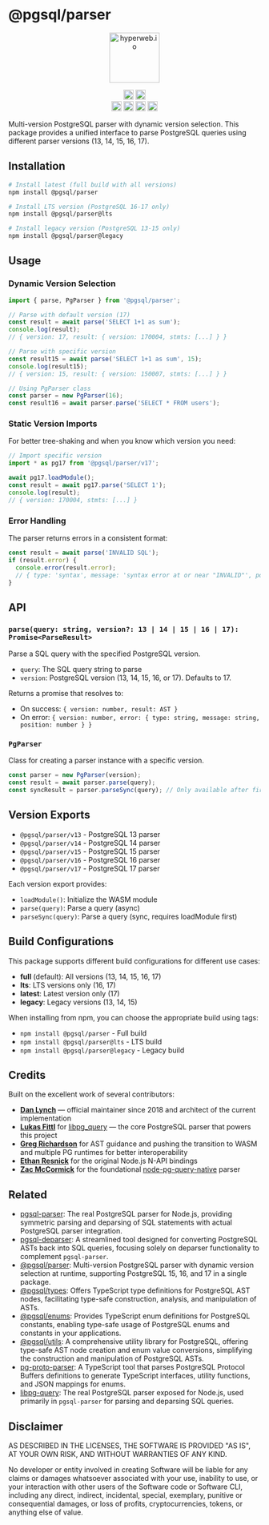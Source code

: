 # @pgsql/parser

<p align="center" width="100%">
    <img src="https://github.com/launchql/libpg-query-node/assets/545047/5fd420cc-cdc6-4211-9b0f-0eca8321ba72" alt="hyperweb.io" width="100">
</p>

<p align="center" width="100%">
   <a href="https://github.com/launchql/libpg-query/blob/main/LICENSE-MIT"><img height="20" src="https://img.shields.io/badge/license-MIT-blue.svg"/></a>
   <a href="https://www.npmjs.com/package/libpg-query"><img height="20" src="https://img.shields.io/github/package-json/v/launchql/libpg-query-node?filename=versions%2F17%2Fpackage.json"/></a><br />
   <a href="https://github.com/launchql/libpg-query-node/actions/workflows/ci.yml"><img height="20" src="https://github.com/launchql/libpg-query-node/actions/workflows/ci.yml/badge.svg" /></a>
   <a href="https://github.com/launchql/libpg-query-node/actions/workflows/ci.yml"><img height="20" src="https://img.shields.io/badge/macOS-available-333333?logo=apple&logoColor=white" /></a>
   <a href="https://github.com/launchql/libpg-query-node/actions/workflows/ci.yml"><img height="20" src="https://img.shields.io/badge/Windows-available-333333?logo=windows&logoColor=white" /></a>
   <a href="https://github.com/launchql/libpg-query-node/actions/workflows/ci.yml"><img height="20" src="https://img.shields.io/badge/Linux-available-333333?logo=linux&logoColor=white" /></a>
</p>

Multi-version PostgreSQL parser with dynamic version selection. This package provides a unified interface to parse PostgreSQL queries using different parser versions (13, 14, 15, 16, 17).

## Installation

```bash
# Install latest (full build with all versions)
npm install @pgsql/parser

# Install LTS version (PostgreSQL 16-17 only)
npm install @pgsql/parser@lts

# Install legacy version (PostgreSQL 13-15 only)
npm install @pgsql/parser@legacy
```

## Usage

### Dynamic Version Selection

```javascript
import { parse, PgParser } from '@pgsql/parser';

// Parse with default version (17)
const result = await parse('SELECT 1+1 as sum');
console.log(result);
// { version: 17, result: { version: 170004, stmts: [...] } }

// Parse with specific version
const result15 = await parse('SELECT 1+1 as sum', 15);
console.log(result15);
// { version: 15, result: { version: 150007, stmts: [...] } }

// Using PgParser class
const parser = new PgParser(16);
const result16 = await parser.parse('SELECT * FROM users');
```

### Static Version Imports

For better tree-shaking and when you know which version you need:

```javascript
// Import specific version
import * as pg17 from '@pgsql/parser/v17';

await pg17.loadModule();
const result = await pg17.parse('SELECT 1');
console.log(result);
// { version: 170004, stmts: [...] }
```

### Error Handling

The parser returns errors in a consistent format:

```javascript
const result = await parse('INVALID SQL');
if (result.error) {
  console.error(result.error);
  // { type: 'syntax', message: 'syntax error at or near "INVALID"', position: 0 }
}
```

## API

### `parse(query: string, version?: 13 | 14 | 15 | 16 | 17): Promise<ParseResult>`

Parse a SQL query with the specified PostgreSQL version.

- `query`: The SQL query string to parse
- `version`: PostgreSQL version (13, 14, 15, 16, or 17). Defaults to 17.

Returns a promise that resolves to:
- On success: `{ version: number, result: AST }`
- On error: `{ version: number, error: { type: string, message: string, position: number } }`

### `PgParser`

Class for creating a parser instance with a specific version.

```javascript
const parser = new PgParser(version);
const result = await parser.parse(query);
const syncResult = parser.parseSync(query); // Only available after first parse()
```

## Version Exports

- `@pgsql/parser/v13` - PostgreSQL 13 parser
- `@pgsql/parser/v14` - PostgreSQL 14 parser
- `@pgsql/parser/v15` - PostgreSQL 15 parser
- `@pgsql/parser/v16` - PostgreSQL 16 parser  
- `@pgsql/parser/v17` - PostgreSQL 17 parser

Each version export provides:
- `loadModule()`: Initialize the WASM module
- `parse(query)`: Parse a query (async)
- `parseSync(query)`: Parse a query (sync, requires loadModule first)

## Build Configurations

This package supports different build configurations for different use cases:

- **full** (default): All versions (13, 14, 15, 16, 17)
- **lts**: LTS versions only (16, 17)
- **latest**: Latest version only (17)
- **legacy**: Legacy versions (13, 14, 15)

When installing from npm, you can choose the appropriate build using tags:
- `npm install @pgsql/parser` - Full build
- `npm install @pgsql/parser@lts` - LTS build
- `npm install @pgsql/parser@legacy` - Legacy build

## Credits

Built on the excellent work of several contributors:

* **[Dan Lynch](https://github.com/pyramation)** — official maintainer since 2018 and architect of the current implementation
* **[Lukas Fittl](https://github.com/lfittl)** for [libpg_query](https://github.com/pganalyze/libpg_query) — the core PostgreSQL parser that powers this project
* **[Greg Richardson](https://github.com/gregnr)** for AST guidance and pushing the transition to WASM and multiple PG runtimes for better interoperability
* **[Ethan Resnick](https://github.com/ethanresnick)** for the original Node.js N-API bindings
* **[Zac McCormick](https://github.com/zhm)** for the foundational [node-pg-query-native](https://github.com/zhm/node-pg-query-native) parser

## Related

* [pgsql-parser](https://www.npmjs.com/package/pgsql-parser): The real PostgreSQL parser for Node.js, providing symmetric parsing and deparsing of SQL statements with actual PostgreSQL parser integration.
* [pgsql-deparser](https://www.npmjs.com/package/pgsql-deparser): A streamlined tool designed for converting PostgreSQL ASTs back into SQL queries, focusing solely on deparser functionality to complement `pgsql-parser`.
* [@pgsql/parser](https://www.npmjs.com/package/@pgsql/parser): Multi-version PostgreSQL parser with dynamic version selection at runtime, supporting PostgreSQL 15, 16, and 17 in a single package.
* [@pgsql/types](https://www.npmjs.com/package/@pgsql/types): Offers TypeScript type definitions for PostgreSQL AST nodes, facilitating type-safe construction, analysis, and manipulation of ASTs.
* [@pgsql/enums](https://www.npmjs.com/package/@pgsql/enums): Provides TypeScript enum definitions for PostgreSQL constants, enabling type-safe usage of PostgreSQL enums and constants in your applications.
* [@pgsql/utils](https://www.npmjs.com/package/@pgsql/utils): A comprehensive utility library for PostgreSQL, offering type-safe AST node creation and enum value conversions, simplifying the construction and manipulation of PostgreSQL ASTs.
* [pg-proto-parser](https://www.npmjs.com/package/pg-proto-parser): A TypeScript tool that parses PostgreSQL Protocol Buffers definitions to generate TypeScript interfaces, utility functions, and JSON mappings for enums.
* [libpg-query](https://github.com/launchql/libpg-query-node): The real PostgreSQL parser exposed for Node.js, used primarily in `pgsql-parser` for parsing and deparsing SQL queries.

## Disclaimer

AS DESCRIBED IN THE LICENSES, THE SOFTWARE IS PROVIDED "AS IS", AT YOUR OWN RISK, AND WITHOUT WARRANTIES OF ANY KIND.

No developer or entity involved in creating Software will be liable for any claims or damages whatsoever associated with your use, inability to use, or your interaction with other users of the Software code or Software CLI, including any direct, indirect, incidental, special, exemplary, punitive or consequential damages, or loss of profits, cryptocurrencies, tokens, or anything else of value.